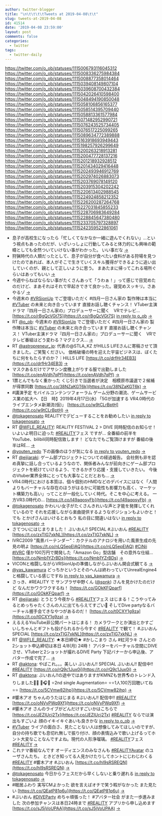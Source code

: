 ```yaml
---
author: twitter-blogger
title: "\n\t\t\t\tTweets at 2019-04-08\t\t"
slug: tweets-at-2019-04-08
id: 41514
date: '2019-04-08 23:59:00'
layout: post
comments: false
categories:
  - twitter
tags:
  - twitter-daily
---
```


https://twitter.com/o_ob/statuses/1115006793116045312 https://twitter.com/o_ob/statuses/1115008336275984384 https://twitter.com/o_ob/statuses/1115008877358014464 https://twitter.com/o_ob/statuses/1115039408149807104 https://twitter.com/o_ob/statuses/1115039608700432384 https://twitter.com/o_ob/statuses/1115042026410598400 https://twitter.com/o_ob/statuses/1115048494190850048 https://twitter.com/o_ob/statuses/1115058106856165377 https://twitter.com/o_ob/statuses/1115058514395709440 https://twitter.com/o_ob/statuses/1115058813361577984 https://twitter.com/o_ob/statuses/1115071482952990721 https://twitter.com/o_ob/statuses/1115076243525734405 https://twitter.com/o_ob/statuses/1115076517225099265 https://twitter.com/o_ob/statuses/1115089634772389888 https://twitter.com/o_ob/statuses/1115163918693949443 https://twitter.com/o_ob/statuses/1115198257926299649 https://twitter.com/o_ob/statuses/1115200263218913281 https://twitter.com/o_ob/statuses/1115200477728137216 https://twitter.com/o_ob/statuses/1115201218932928512 https://twitter.com/o_ob/statuses/1115201434029416448 https://twitter.com/o_ob/statuses/1115202493946912769 https://twitter.com/o_ob/statuses/1115202974026883073 https://twitter.com/o_ob/statuses/1115203769078149120 https://twitter.com/o_ob/statuses/1115203915304202242 https://twitter.com/o_ob/statuses/1115220613402988545 https://twitter.com/o_ob/statuses/1115224924858212352 https://twitter.com/o_ob/statuses/1115226200287264768 https://twitter.com/o_ob/statuses/1115227031845855233 https://twitter.com/o_ob/statuses/1115228706983649284 https://twitter.com/o_ob/statuses/1115228845647380480 https://twitter.com/o_ob/statuses/1115233705797328897 https://twitter.com/o_ob/statuses/1115242359522861061  

*   息子が高校生になったら「忙しくてなかなか一緒に遊んでくれない」…という視点もあったのだが、いざいっしょに行動してみると体力的にも興味の範疇としても全然ついていけない事がわかった。 いい事だな [->](https://twitter.com/o_ob/statuses/1115006793116045312)
*   狩猟時代の人類だったとして、息子が自分が食べたい食料がある狩場を見つけたのであれば、本人がそこで生きていくスキル獲得ができるように追い出していくのが、親として正しいように思う。 まあたまに帰ってこれる場所ぐらいはあってもいい [->](https://twitter.com/o_ob/statuses/1115008336275984384)
*   今週やらねばならない事がたくさんあって「うわぁ！」って感じで目覚めたのだけど、まあそれはそれで早起きできて良かった。寝覚めスッキリ。さあやるゾ [->](https://twitter.com/o_ob/statuses/1115008877358014464)
*   今週末の [#VRSionUp](https://twitter.com/search?q=%23VRSionUp&src=hash) でご登壇いただく #四月一日さん家の 製作陣は本当に [#VTuber](https://twitter.com/search?q=%23VTuber&src=hash) の未来と向き合っています 直接お話し聴くチャンス！ VTuber主演ドラマ『四月一日さん家の』プロデューサーに聞く　VRでテレビ… [https://t.co/rBgQcVGt7S](https://t.co/rBgQcVGt7S) [in reply to o_ob](https://twitter.com/o_ob/statuses/1114074494354636800) [->](https://twitter.com/o_ob/statuses/1115039408149807104)
*   RT [@o_ob](https://twitter.com/o_ob): 今週末の [#VRSionUp](https://twitter.com/search?q=%23VRSionUp&src=hash) でご登壇いただく #四月一日さん家の 製作陣は本当に [#VTuber](https://twitter.com/search?q=%23VTuber&src=hash) の未来と向き合っています 直接お話し聴くチャンス！ VTuber主演ドラマ『四月一日さん家の』プロデューサーに聞く　VRでテレビ番組はどう変わる？マグミクス… [->](https://twitter.com/o_ob/statuses/1115039608700432384)
*   RT [@astropreneur_jp](https://twitter.com/astropreneur_jp): 代表の@STLA_KZ がHILLS LIFEさんに寄稿させて頂きました。ご笑覧ください。 価格破壊の時を迎えた宇宙ビジネスは、ぼくたちに何をもたらすのか？｜HILLS LIFE [https://t.co/drfHr34EB3](https://t.co/drfHr34EB3) [->](https://twitter.com/o_ob/statuses/1115042026410598400)
*   マスクあるだけでアサシン度檄上がりする服で出勤しました [https://t.co/enAVdh7qPf](https://t.co/enAVdh7qPf) [->](https://twitter.com/o_ob/statuses/1115048494190850048)
*   1票とんでもなく重かった くじ引きで当選者が決定　相模原市議選で２候補が得票同数 [https://t.co/38NZaKGT6k](https://t.co/38NZaKGT6k) [->](https://twitter.com/o_ob/statuses/1115058106856165377)
*   #講演予定 モバイルコンテンツフォーラム ゲーム分野の潮流、ゲームサービス業の拡大へ 【日　時】2019年4月17日(水) 「5Gが加速する VR4.0時代のライブエンタメ新潮流(仮)」 [https://t.co/w9tCLrBptH](https://t.co/w9tCLrBptH) [->](https://twitter.com/o_ob/statuses/1115058514395709440)
*   [@tokagenosato](https://twitter.com/tokagenosato) REALITYでデビューすることをお勧めしたい [in reply to tokagenosato](https://twitter.com/tokagenosato/statuses/1114830367863656449) [->](https://twitter.com/o_ob/statuses/1115058813361577984)
*   RT [@WFLE_REALITY](https://twitter.com/WFLE_REALITY): REALITY FESTIVAL 2 > DIVE 同時配信のお知らせ！ いよいよ明日に迫った [#REALITY](https://twitter.com/search?q=%23REALITY&src=hash)フェス ですが… 全番組の前半をYouTube、bilibili同時配信致します！ どなたでもご覧頂けますが 番組の後半はRE… [->](https://twitter.com/o_ob/statuses/1115071482952990721)
*   [@youten_redo](https://twitter.com/youten_redo) 下の画像のほうが気になる [in reply to youten_redo](https://twitter.com/youten_redo/statuses/1115073458776432640) [->](https://twitter.com/o_ob/statuses/1115076243525734405)
*   RT [@eijiaraki](https://twitter.com/eijiaraki): ゲーム部プロジェクトについての経過報告。 会社側も非を認め真摯に話し合っているようなので、関係者みんなが前向きにゲーム部プロジェクトを続けていけるよう、できるかぎり応援・支援していきたい。 今後のVtuber業界全体にとっても大事なことだとおも… [->](https://twitter.com/o_ob/statuses/1115076517225099265)
*   VR4.0時代における本質は、個々個別のHMDなどのデバイスにはなく「人間よりもバーチャルな存在のほうがはるかに可能性も影響力も高く、マーケット構築力も高い」ってことが一般化していく時代。そこを中心に考える。 一方VR3.0時代の… [https://t.co/l49aqosyFb](https://t.co/l49aqosyFb) [->](https://twitter.com/o_ob/statuses/1115089634772389888)
*   [@tokagenosato](https://twitter.com/tokagenosato) かわいい女子がたくさんきれいな声と才能を発揮してくれているので それを応援しながら楽曲提供するようなポジションもよいかと！ でも とかげさんはいけるとおもう 私の目に間違いはない [in reply to tokagenosato](https://twitter.com/tokagenosato/statuses/1115159784783667200) [->](https://twitter.com/o_ob/statuses/1115163918693949443)
*   さてついにはじまりました！ ぶいおん!! SPECIAL #ぶいおん [#REALITY](https://twitter.com/search?q=%23REALITY&src=hash) [https://t.co/zxTIG7xkNL](https://t.co/zxTIG7xkNL) [->](https://twitter.com/o_ob/statuses/1115198257926299649)
*   IVRC2009 "風景バーテンダー"：カクテルのアナロジを用いた風景生成の先見の明よ [https://t.co/nLQ5epElAQ](https://t.co/nLQ5epElAQ) [#CiNii](https://twitter.com/search?q=%23CiNii&src=hash) [#IVRC](https://twitter.com/search?q=%23IVRC&src=hash) 僅か100万円で開発した「Amazon Go」型店舗　その意外な仕組… [https://t.co/Nmb1YZrBDs](https://t.co/Nmb1YZrBDs) [->](https://twitter.com/o_ob/statuses/1115200263218913281)
*   VICONと格闘しながらVRSionUpの準備しながらぶいおん開会式観てる [->](https://twitter.com/o_ob/statuses/1115200477728137216)
*   [@yas_kawamura](https://twitter.com/yas_kawamura) どっちかというとそのへんは終わっていてUnrealEngine4と格闘している感じですね [in reply to yas_kawamura](https://twitter.com/yas_kawamura/statuses/1115200839272947712) [->](https://twitter.com/o_ob/statuses/1115201218932928512)
*   さっき、#REALITY で サンプラザ中野くん ([@spnk](https://twitter.com/spnk)) さんを見かけたのだけど なんだかワクワクするね！ [https://t.co/GOkKFQparf](https://t.co/GOkKFQparf) [->](https://twitter.com/o_ob/statuses/1115201434029416448)
*   RT [@eijiaraki](https://twitter.com/eijiaraki): とうとう今夜から [#REALITY](https://twitter.com/search?q=%23REALITY&src=hash)フェス はじまる！こうやってみるとめっちゃたくさんの人に出てもらえてすごい🥰 そしてDive partyなるバーチャル握手会てきなやつがあるのだ！ [https://t.co/t0CXY1g9za](https://t.co/t0CXY1g9za) [->](https://twitter.com/o_ob/statuses/1115202493946912769)
*   えるえるYouTube非公開パートはじまる！ カメラワークとか演出とかすごいしちゃんとギフトも投げられるから今すぐ [#REALITY](https://twitter.com/search?q=%23REALITY&src=hash) で観て！ #ぶいおん SPECIAL [https://t.co/zxTIG7xkNL](https://t.co/zxTIG7xkNL) [->](https://twitter.com/o_ob/statuses/1115202974026883073)
*   RT [@WFLE_REALITY](https://twitter.com/WFLE_REALITY): ★本日締切★ #かしこまり さん #虹河ラキ さんとの2ショット申込締切は本日 4/8(月) 24時！ アバターをバーチャル空間にDIVEさせ、VTuberと2ショットが撮れるDIVE Party 下記バナーから申込後、アバター作成で完了… [->](https://twitter.com/o_ob/statuses/1115203769078149120)
*   RT [@aktona](https://twitter.com/aktona): やばこれ。。。美しい ぶいおん!! SPECIAL ぶいおん!! 配信中!! [#REALITY](https://twitter.com/search?q=%23REALITY&src=hash) [https://t.co/rQ9c1Jux0i](https://t.co/rQ9c1Jux0i) [->](https://twitter.com/o_ob/statuses/1115203915304202242)
*   RT [@aktona](https://twitter.com/aktona): ぶいおん!!の途中ではありますがKMNZも世界🌎のトレンド入りしました👏😭 🐶🎧🐱 ⭐️2nd single Augmentation⭐️ ⭐️⭐️1人100万回聴いてね⭐️⭐️ [https://t.co/5CVmw82ihp](https://t.co/5CVmw82ihp) [->](https://twitter.com/o_ob/statuses/1115220613402988545)
*   #響木アオ ちゃんのうたはじまる #ぶいおん!! 配信中!! [#REALITY](https://twitter.com/search?q=%23REALITY&src=hash) [https://t.co/oNVyPWq9Xf](https://t.co/oNVyPWq9Xf) [->](https://twitter.com/o_ob/statuses/1115224924858212352)
*   #響木アオ さんのライブがどんだけすごいかはこちらで [https://t.co/JEZIUcj2Tx](https://t.co/JEZIUcj2Tx) [#REALITY](https://twitter.com/search?q=%23REALITY&src=hash) ならでは演出もすごいよ 顔のイキイキぐあいも良きかな [in reply to o_ob](https://twitter.com/o_ob/statuses/1115224924858212352) [->](https://twitter.com/o_ob/statuses/1115226200287264768)
*   [#VTuber](https://twitter.com/search?q=%23VTuber&src=hash) ライブの面白さ、見たことない人は想像してみてほしいのですが、自分の持ち歌でも息切れ無しで振り付け、顔の表情込みで歌い上げるってホント大変なことなんですよね。現代の人形浄瑠璃。 [#REALITY](https://twitter.com/search?q=%23REALITY&src=hash)フェス [#REALITY](https://twitter.com/search?q=%23REALITY&src=hash) [->](https://twitter.com/o_ob/statuses/1115227031845855233)
*   これナマ番組なんです オーディエンスのみなさんも [#REALITYAvatar](https://twitter.com/search?q=%23REALITYAvatar&src=hash) のユーザさんたち。 ときどき知ってる人見かけたりしてホントにじわじわくる [#REALITY](https://twitter.com/search?q=%23REALITY&src=hash) #響木アオ #ぶいおん [https://t.co/hI9sRSREQN](https://t.co/hI9sRSREQN) [->](https://twitter.com/o_ob/statuses/1115228706983649284)
*   [@tokagenosato](https://twitter.com/tokagenosato) 今日からフェスだから早くしないと乗り遅れる [in reply to tokagenosato](https://twitter.com/tokagenosato/statuses/1115228366183907328) [->](https://twitter.com/o_ob/statuses/1115228845647380480)
*   #眠居ふわり 実写CMよかった 欲を言えばオチで笑う暇がなかった また見たい [https://t.co/QEatP81p6u](https://t.co/QEatP81p6u) [->](https://twitter.com/o_ob/statuses/1115233705797328897)
*   #ぶいおん [#DIVEParty](https://twitter.com/search?q=%23DIVEParty&src=hash) めちゃ頑張った！ #アバター社会 がまた一歩進みました 次の参加チャンスは本日24時まで [#REALITY](https://twitter.com/search?q=%23REALITY&src=hash) アプリから申し込めます [https://t.co/sJ5jVoUPAA](https://t.co/sJ5jVoUPAA) [->](https://twitter.com/o_ob/statuses/1115242359522861061)